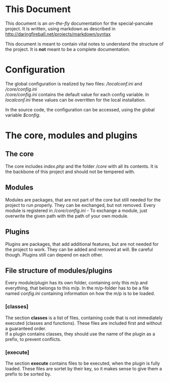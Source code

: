 # This Document

This document is an _on-the-fly_ documentation for the special-pancake project. 
It is written, using markdown as described in 
http://daringfireball.net/projects/markdown/syntax

This document is meant to contain vital notes to understand the structure of
the project. It is __not__ meant to be a complete documentation.

# Configuration

The global configuration is realized by two files: _/localconf.ini_ and
_/core/config.ini_  
_/core/config.ini_ contains the default value for each config variable.
In _localconf.ini_ these values can be overritten for the local installation.

In the source code, the configuration can be accessed, using the global variable
_$config_.

# The core, modules and plugins

## The core

The core includes _index.php_ and the folder _/core_ with all its contents. It
is the backbone of this project and should not be tempered with.

## Modules

Modules are packages, that are not part of the core but still needed for the
project to run properly. They can be exchanged, but not removed.
Every module is registered in _/core/config.ini_ - To exchange a module,
just overwrite the given path with the path of your own module.

## Plugins

Plugins are packages, that add additional features, but are not needed for the
project to work. They can be added and removed at will. Be careful though.
Plugins still can depend on each other.

## File structure of modules/plugins

Every module/plugin has its own folder, containing only this m/p and everything,
that belongs to this m/p. In the m/p-folder has to be a file named _config.ini_
containing information on how the m/p is to be loaded.

### [classes]

The section __classes__ is a list of files, containing code that is not
immediately executed (classes and functions). These files are included first
and without a guaranteed order.  
If a plugin contains classes, they should use the name of the plugin as a
prefix, to prevent conflicts.

### [execute]

The section __execute__ contains files to be executed, when the plugin is fully
loaded. These files are sortet by their key, so it makes sense to give them a
prefix to be sorted by.

